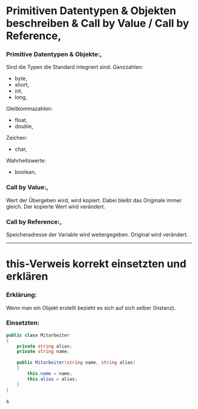 # Primitiven Datentypen & Objekten beschreiben & Call by Value / Call by Reference,

### Primitive Datentypen & Objekte:,

Sind die Typen die Standard integriert sind. Ganzzahlen:

- byte,
- short,
- int,
- long,

Gleitkommazahlen:

- float,
- double,

Zeichen:

- char,

Wahrheitswerte:

- boolean,

### Call by Value:,

Wert der Übergeben wird, wird kopiert. Dabei bleibt das Originale immer gleich. Der kopierte Wert wird verändert.

### Call by Reference:,

Speicheradresse der Variable wird weitergegeben. Original wird verändert.

---

# this-Verweis korrekt einsetzten und erklären

### Erklärung:

Wenn man ein Objekt erstellt bezieht es sich auf sich selber (Instanz).

### Einsetzten:

```csharp
public class Mitarbeiter
{
	private string alias;
	private string name;
	
	public Mitarbeiter(string name, string alias)
	{
		this.name = name;
		this.alias = alias;
	}
}
```
s